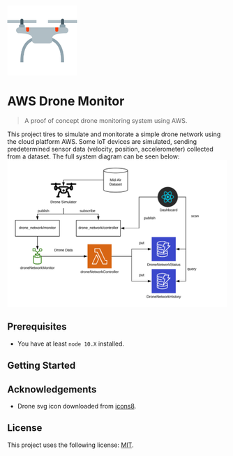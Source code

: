 <p align="left">
   <img src=".github/logo.svg" width="160"/>
</p>

# AWS Drone Monitor

> A proof of concept drone monitoring system using AWS.

This project tires to simulate and monitorate a simple drone network using the cloud platform AWS. Some IoT devices are simulated, sending predetermined sensor data (velocity, position, accelerometer) collected from a dataset. The full system diagram can be seen below:
 <img src=".github/diagram.png" />

## Prerequisites

* You have at least `node 10.X` installed.

## Getting Started

## Acknowledgements

* Drone svg icon downloaded  from [icons8](https://icons8.com/).

## License

This project uses the following license: [MIT](https://github.com/Davidsksilva/drone-network-dashboard/blob/master/LICENSE.md).
